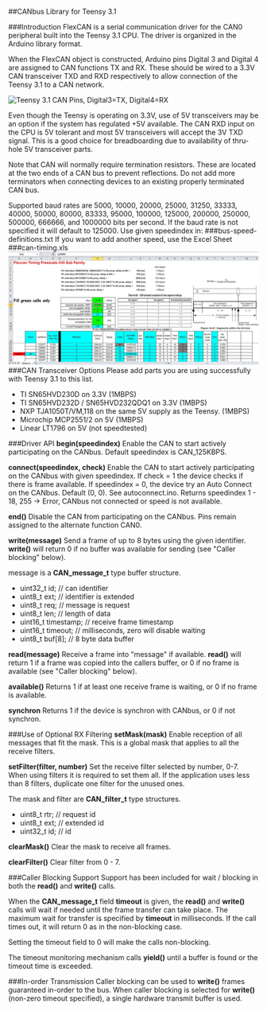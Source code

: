##CANbus Library for Teensy 3.1

###Introduction
FlexCAN is a serial communication driver for the CAN0 peripheral built into the Teensy 3.1 CPU.  The driver is organized in the Arduino library format.

When the FlexCAN object is constructed, Arduino pins Digital 3 and Digital 4 are assigned to CAN functions TX and RX.  These should be wired to a 3.3V CAN transceiver TXD and RXD respectively to allow connection of the Teensy 3.1 to a CAN network.

![Teensy 3.1 CAN Pins, Digital3=TX, Digital4=RX](/FlexCAN_pins.png)

Even though the Teensy is operating on 3.3V, use of 5V transceivers may be an option if the system has regulated +5V available.  The CAN RXD input on the CPU is 5V tolerant and most 5V transceivers will accept the 3V TXD signal.  This is a good choice for breadboarding due to availability of thru-hole 5V transceiver parts.

Note that CAN will normally require termination resistors.  These are located at the two ends of a CAN bus to prevent reflections.  Do not add more terminators when connecting devices to an existing properly terminated CAN bus.

Supported baud rates are 5000, 10000, 20000, 25000, 31250, 33333, 40000, 50000, 80000, 83333, 95000, 100000, 125000, 200000, 250000, 500000, 666666, and 1000000 bits per second.  If the baud rate is not specified it will default to 125000. Use given speedindex in:
###bus-speed-definitions.txt
If you want to add another speed, use the Excel Sheet 
###can-timing.xls
![Can Timing](/can-timing.png)
###CAN Transceiver Options
Please add parts you are using successfully with Teensy 3.1 to this list.
- TI SN65HVD230D on 3.3V (1MBPS)
- TI SN65HVD232D / SN65HVD232QDQ1 on 3.3V (1MBPS)
- NXP TJA1050T/VM,118 on the same 5V supply as the Teensy. (1MBPS)
- Microchip MCP2551/2 on 5V (1MBPS)
- Linear LT1796 on 5V (not speedtested)

###Driver API
**begin(speedindex)**
Enable the CAN to start actively participating on the CANbus. Default speedindex is CAN_125KBPS.

**connect(speedindex, check)**
Enable the CAN to start actively participating on the CANbus with given speedindex. If check = 1 the device checks if there is frame available. If speedindex = 0, the device try an Auto Connect on the CANbus. Default (0, 0). See autoconnect.ino.
Returns speedindex 1 - 18, 255 -> Error, CANbus not connected or speed is not available.

**end()**
Disable the CAN from participating on the CANbus.  Pins remain assigned to the alternate function CAN0.

**write(message)**
Send a frame of up to 8 bytes using the given identifier.  **write()** will return 0 if no buffer was available for sending (see "Caller blocking" below).

message is a **CAN_message_t** type buffer structure.
- uint32_t id; // can identifier
- uint8_t ext; // identifier is extended
- uint8_t req; // message is request
- uint8_t len; // length of data
- uint16_t timestamp; // receive frame timestamp
- uint16_t timeout; // milliseconds, zero will disable waiting
- uint8_t buf[8];   // 8 byte data buffer

**read(message)**
Receive a frame into "message" if available.  **read()** will return 1 if a frame was copied into the callers buffer, or 0 if no frame is available (see "Caller blocking" below).

**available()**
Returns 1 if at least one receive frame is waiting, or 0 if no frame is available.

**synchron** 
Returns 1 if the device is synchron with CANbus, or 0 if not synchron.

###Use of Optional RX Filtering
**setMask(mask)**
Enable reception of all messages that fit the mask.  This is a global mask that applies to all the receive filters.

**setFilter(filter, number)**
Set the receive filter selected by number, 0-7.  When using filters it is required to set them all. If the application uses less than 8 filters, duplicate one filter for the unused ones.

The mask and filter are **CAN_filter_t** type structures.
- uint8_t rtr;    // request id
- uint8_t ext;    // extended id
- uint32_t id;    // id

**clearMask()**
Clear the mask to receive all frames.

**clearFilter()**
Clear filter from 0 - 7.

###Caller Blocking Support
Support has been included for wait / blocking in both the **read()** and **write()** calls.

When the **CAN_message_t** field **timeout** is given, the **read()** and **write()** calls will wait if needed until the frame transfer can take place. The maximum wait for transfer is specified by **timeout** in milliseconds. If the call times out, it will return 0 as in the non-blocking case.

Setting the timeout field to 0 will make the calls non-blocking.

The timeout monitoring mechanism calls **yield()** until a buffer is found or the timeout time is exceeded.

###In-order Transmission
Caller blocking can be used to **write()** frames guaranteed in-order to the bus. When caller blocking is selected for **write()** (non-zero timeout specified), a single hardware transmit buffer is used.

